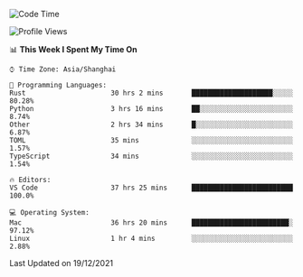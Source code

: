 <!--START_SECTION:waka-->
![Code Time](http://img.shields.io/badge/Code%20Time-827%20hrs%2016%20mins-blue)

![Profile Views](http://img.shields.io/badge/Profile%20Views-6-blue)

📊 **This Week I Spent My Time On** 

```text
⌚︎ Time Zone: Asia/Shanghai

💬 Programming Languages: 
Rust                     30 hrs 2 mins       ████████████████████░░░░░   80.28% 
Python                   3 hrs 16 mins       ██░░░░░░░░░░░░░░░░░░░░░░░   8.74% 
Other                    2 hrs 34 mins       █░░░░░░░░░░░░░░░░░░░░░░░░   6.87% 
TOML                     35 mins             ░░░░░░░░░░░░░░░░░░░░░░░░░   1.57% 
TypeScript               34 mins             ░░░░░░░░░░░░░░░░░░░░░░░░░   1.54%

🔥 Editors: 
VS Code                  37 hrs 25 mins      █████████████████████████   100.0%

💻 Operating System: 
Mac                      36 hrs 20 mins      ████████████████████████░   97.12% 
Linux                    1 hr 4 mins         ░░░░░░░░░░░░░░░░░░░░░░░░░   2.88%

```


 Last Updated on 19/12/2021
<!--END_SECTION:waka-->

